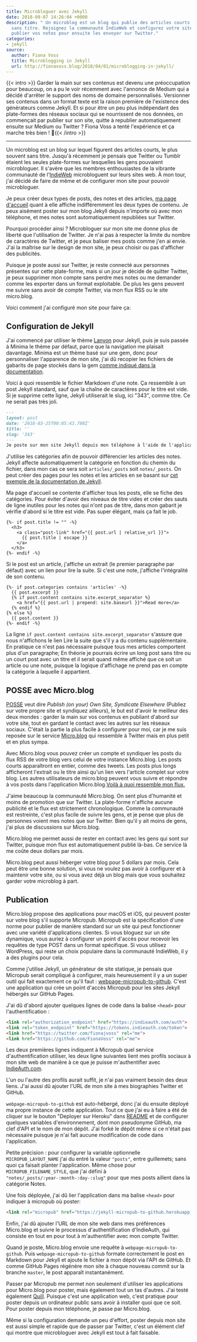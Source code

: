 ```yaml
---
title: Microbloguer avec Jekyll
date: 2018-09-07 14:26:04 +0000
description: " Un microblog est un blog qui publie des articles courts, le plus souvent
  sans titre. Rejoignez la communauté IndieWeb et configurez votre site pour pour
  publier vos notes pour ensuite les envoyer sur Twitter."
categories:
- jekyll
source:
  author: Fiona Voss
  title: Microblogging in Jekyll
  url: http://fionavoss.blog/2018/04/01/microblogging-in-jekyll/
---
```


{{< intro >}}
Garder la main sur ses contenus est devenu une préoccupation pour beaucoup, on a pu le voir récemment avec l'annonce de Medium qui a décidé d'arrêter le support des noms de domaine personnalisés. Versionner ses contenus dans un format texte est la raison première de l'existence des générateurs comme Jekyll.
Et si pour être un peu plus indépendant des plate-formes des réseaux sociaux qui se nourrissent de nos données, on commençait par publier sur son site, quitte à republier automatiquement ensuite sur Medium ou Twitter ? Fiona Voss a tenté l'expérience et ça marche très bien ! 🎉{{< /intro >}}

***

Un microblog est un blog sur lequel figurent des articles courts, le plus souvent sans titre. Jusqu'à récemment je pensais que Twitter ou Tumblr étaient les seules plate-formes sur lesquelles les gens pouvaient microbloguer. Il s'avère que les membres enthousiastes de la vibrante communauté de l'[IndieWeb](https://indieweb.org/) microbloguent sur leurs sites web. À mon tour, j'ai décidé de faire de même et de configurer mon site pour pouvoir microbloguer.

Je peux créer deux types de posts, des notes et des articles, [ma page d'accueil](http://fionavoss.blog/) quant à elle affiche indifféremment les deux types de contenu. Je peux aisément poster sur mon blog Jekyll depuis n'importe où avec mon téléphone, et mes notes sont automatiquement republiées sur Twitter.

Pourquoi procéder ainsi ? Microbloguer sur mon site me donne plus de liberté que l'utilisation de Twitter. Je n'ai pas à respecter la limite du nombre de caractères de Twitter, et je peux baliser mes posts comme j'en ai envie. J'ai la maîtrise sur le design de mon site, je peux choisir ou pas d'afficher des publicités.

Puisque je poste aussi sur Twitter, je reste connecté aux personnes présentes sur cette plate-forme, mais si un jour je décide de quitter Twitter, je peux supprimer mon compte sans perdre mes notes ou me demander comme les exporter dans un format exploitable. De plus les gens peuvent me suivre sans avoir de compte Twitter, via mon flux RSS ou le site micro.blog.

Voici comment j'ai configuré mon site pour faire ça:

## Configuration de Jekyll

J'ai commencé par utiliser le thème [Lanyon](https://github.com/poole/lanyon) pour Jekyll, puis je suis passée à Minima le thème par défaut, parce que la navigation me plaisait davantage. Minima est un thème basé sur une gem, donc pour personnaliser l'apparence de mon site, j'ai dû recopier les fichiers de gabarits de page stockés dans la gem [comme indiqué dans la documentation](https://jekyllrb.com/docs/themes/#overriding-theme-defaults).

Voici à quoi ressemble le fichier Markdown d'une note. Ça ressemble à un post Jekyll standard, sauf que la chaîne de caractères pour le titre est vide. Si je supprime cette ligne, Jekyll utiliserait le slug, ici "343", comme titre. Ce ne serait pas très joli.

```md
---
layout: post
date: '2018-03-25T00:05:43.780Z'
title: ''
slug: '343'
---
Je poste sur mon site Jekyll depuis mon téléphone à l'aide de l'application iOS Micro.blog. Maintenant je peux représenter le web indépendant à la RailsConf !
```

J'utilise les catégories afin de pouvoir différencier les articles des notes. Jekyll affecte automatiquement la catégorie en fonction du chemin du fichier, dans mon cas ce sera soit `articles/_posts` soit `notes/_posts`. On peut créer des pages pour les notes et les articles en se basant sur [cet exemple de la documentation de Jekyll](https://jekyllrb.com/docs/posts/#displaying-post-categories-or-tags).

Ma page d'accueil se contente d'afficher tous les posts, elle se fiche des catégories. Pour éviter d'avoir des niveaux de titre vides et créer des sauts de ligne inutiles pour les notes qui n'ont pas de titre, dans mon gabarit je vérifie d'abord si le titre est vide. Pas super élégant, mais ça fait le job.

```go-html-template
{%- if post.title != "" -%}
  <h3>
    <a class="post-link" href="{{ post.url | relative_url }}">
      {{ post.title | escape }}
    </a>
  </h3>
{%- endif -%}
```

Si le post est un article, j'affiche un extrait (le premier paragraphe par défaut) avec un lien pour lire la suite. Si c'est une note, j'affiche l'intégralité de son contenu.

```go-html-template
{%- if post.categories contains 'articles' -%}
  {{ post.excerpt }}
  {% if post.content contains site.excerpt_separator %}
    <a href="{{ post.url | prepend: site.baseurl }}">Read more</a>
  {% endif %}
{% else %}
  {{ post.content }}
{%- endif -%}
```

La ligne `if post.content contains site.excerpt_separator` s'assure que nous n'affichons le lien Lire la suite que s'il y a du contenu supplémentaire. En pratique ce n'est pas nécessaire puisque tous mes articles comportent plus d'un paragraphe; En théorie je pourrais écrire un long post sans titre ou un court post avec un titre et il serait quand même affiché que ce soit un article ou une note, puisque la logique d'affichage ne prend pas en compte la catégorie à laquelle il appartient.

## POSSE avec Micro.blog

[POSSE](https://indieweb.org/POSSE) veut dire _Publish (on your) Own Site, Syndicate Elsewhere_ (Publiez sur votre propre site et syndiquez ailleurs), le but est d'avoir le meilleur des deux mondes : garder la main sur vos contenus en publiant d'abord sur votre site, tout en gardant le contact avec les autres sur les réseaux sociaux. C'était la partie la plus facile à configurer pour moi, car je me suis reposée sur le service [Micro.blog](https://micro.blog/) qui ressemble à Twitter mais en plus petit et en plus sympa.

Avec Micro.blog vous pouvez créer un compte et syndiquer les posts du flux RSS de votre blog vers celui de votre instance Micro.blog. Les posts courts apparaîtront en entier, comme des tweets. Les posts plus longs afficheront l'extrait ou le titre ainsi qu'un lien vers l'article complet sur votre blog. Les autres utilisateurs de micro.blog peuvent vous suivre et répondre à vos posts dans l'application Micro.blog.[Voilà à quoi ressemble mon flux.](https://micro.blog/fiona)

J'aime beaucoup la communauté Micro.blog. On sent plus d'humanité et moins de promotion que sur Twitter. La plate-forme n'affiche aucune publicité et le flux est strictement chronologique. Comme la communauté est restreinte, c'est plus facile de suivre les gens, et je pense que plus de personnes voient mes notes que sur Twitter. Bien qu'il y ait moins de gens, j'ai plus de discussions sur Micro.blog.

Micro.blog me permet aussi de rester en contact avec les gens qui sont sur Twitter, puisque mon flux est automatiquement publié là-bas. Ce service là me coûte deux dollars par mois.

Micro.blog peut aussi héberger votre blog pour 5 dollars par mois. Cela peut être une bonne solution, si vous ne voulez pas avoir à configurer et à maintenir votre site, ou si vous avez déjà un blog mais que vous souhaitez garder votre microblog à part.

## Publication

Micro.blog propose des applications pour macOS et iOS, qui peuvent poster sur votre blog s'il supporte Micropub. Micropub est la spécification d'une norme pour publier de manière standard sur un site qui peut fonctionner avec une variété d'applications clientes. Si vous bloguez sur un site dynamique, vous auriez à configurer un point d'accès pour recevoir les requêtes de type POST dans un format spécifique. Si vous utilisez WordPress, qui reste un choix populaire dans la communauté IndieWeb, il y a des plugins pour cela.

Comme j'utilise Jekyll, un générateur de site statique, je pensais que Micropub serait compliqué à configurer, mais heureusement il y a un super outil qui fait exactement ce qu'il faut : [webpage-micropub-to-github](https://github.com/voxpelli/webpage-micropub-to-github).
C'est une application qui crée un point d'accès Micropub pour les sites Jekyll hébergés sur GitHub Pages.

J'ai dû d'abord ajouter quelques lignes de code dans la balise `<head>` pour l'authentification :

```html
<link rel="authorization_endpoint" href="https://indieauth.com/auth">
<link rel="token_endpoint" href="https://tokens.indieauth.com/token">
<link href="https://twitter.com/fionajvoss" rel="me">
<link href="https://github.com/FionaVoss" rel="me">
```

Les deux premières lignes indiquent à Micropub quel service d'authentification
utiliser, les deux ligne suivantes lient mes profils sociaux à mon site web de
manière à ce que je puisse m'authentifier avec [IndieAuth.com](https://indieauth.com/).

L'un ou l'autre des profils aurait suffit, je n'ai pas vraiment besoin des deux liens. J'ai aussi dû ajouter l'URL de mon site à mes biographies Twitter et GitHub.

`webpage-micropub-to-github` est auto-hébergé, donc j'ai du ensuite déployé ma propre instance de cette application. Tout ce que j'ai eu à faire a été de cliquer sur le bouton "Deployer sur Heroku" dans  [README](https://github.com/voxpelli/webpage-micropub-to-github/blob/master/README.md) et de configurer quelques variables d'environnement, dont mon pseudonyme GitHub, ma clef d'API et le nom de mon dépôt. J'ai forké le dépôt même si ce n'était pas nécessaire puisque je n'ai fait aucune modification de code dans l'application.

Petite précision : pour configurer la variable optionnelle `MICROPUB_LAYOUT_NAME` j'ai du entré la valeur `"posts"`, entre guillemets; sans quoi ça faisait planter l'application. Même chose pour `MICROPUB_FILENAME_STYLE`, que j'ai défini à  `"notes/_posts/:year-:month-:day-:slug"` pour que mes posts aillent dans la catégorie Notes.

Une fois déployée, j'ai dû lier l'application dans ma balise `<head>` pour indiquer à micropub où poster:

```html
<link rel="micropub" href="https://jekyll-micropub-to-github.herokuapp.com/micropub/main">
```

Enfin, j'ai dû ajouter l'URL de mon site web dans mes préférences Micro.blog et suivre le processus d'authentification d'IndieAuth, qui consiste en tout en pour tout à m'authentifier avec mon compte Twitter.

Quand je poste, Micro.blog envoie une requête à `webpage-micropub-to-github`. Puis `webpage-micropub-to-github` formate correctement le post en Markdown pour Jekyll et ajoute le fichier à mon dépôt via l'API de GitHub. Et comme GitHub Pages régénère mon site à chaque nouveau commit sur la branche `master`, le post apparaît instantanément.

Passer par Micropub me permet non seulement d'utiliser les applications pour Micro.blog pour poster, mais également tout un tas d'autres. J'ai testé également [Quill](https://quill.p3k.io/). Puisque c'est une application web, c'est pratique pour poster depuis un ordinateur public sans avoir à installer quoi que ce soit. Pour poster depuis mon téléphone, je passe par Micro.blog.

Même si la configuration demande un peu d'effort, poster depuis mon site est aussi simple et rapide que de passer par Twitter, c'est un élément clef qui montre que microbloguer avec Jekyll est tout à fait faisable.
